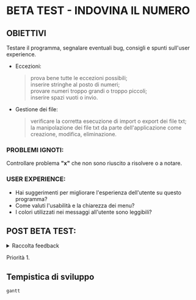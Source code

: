 
# BETA TEST - INDOVINA IL NUMERO

## OBIETTIVI

Testare il programma, segnalare eventuali bug, consigli e spunti sull'user experience.
- Eccezioni:
  >prova bene tutte le eccezioni possibili;  
   inserire stringhe al posto di numeri;  
   provare numeri troppo grandi o troppo piccoli;  
   inserire spazi vuoti o invio.
- Gestione dei file: 
  >verificare la corretta esecuzione di import o export dei file txt;  
   la manipolazione dei file txt da parte dell'applicazione come creazione, modifica, eliminazione.

### PROBLEMI IGNOTI:
Controllare problema **"x"** che non sono riuscito a risolvere o a notare.


### USER EXPERIENCE:
- Hai suggerimenti per migliorare l'esperienza dell'utente su questo programma?
- Come valuti l'usabilità e la chiarezza dei menu?
- I colori utilizzati nei messaggi all'utente sono leggibili?

## POST BETA TEST:

<details>
  <summary> Raccolta feedback </summary>
  <details>
    <summary> Feedback di </summary>

>  **Eccezioni**

- [x]

>  **Bug**
- [x] 

>  **Miglioramenti**

- [x] 

  </details>
</details>


Priorità
1. 

## Tempistica di sviluppo

```mermaid
gantt

```
